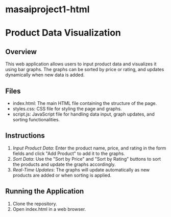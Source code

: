 # masaiproject1-html
# Product Data Visualization

## Overview

This web application allows users to input product data and visualizes it using bar graphs. The graphs can be sorted by price or rating, and updates dynamically when new data is added.

## Files

- index.html: The main HTML file containing the structure of the page.
- styles.css: CSS file for styling the page and graphs.
- script.js: JavaScript file for handling data input, graph updates, and sorting functionalities.

## Instructions

1. *Input Product Data*: Enter the product name, price, and rating in the form fields and click "Add Product" to add it to the graphs.
2. *Sort Data*: Use the "Sort by Price" and "Sort by Rating" buttons to sort the products and update the graphs accordingly.
3. *Real-Time Updates*: The graphs will update automatically as new products are added or when sorting is applied.

## Running the Application

1. Clone the repository.
2. Open index.html in a web browser.
